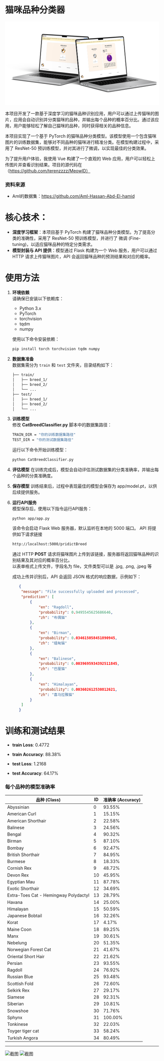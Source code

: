 # 猫咪品种分类器

![截图](./screenshot.png)

本项目开发了一款基于深度学习的猫咪品种识别应用，用户可以通过上传猫咪的图片，应用会自动识别并分类猫咪的品种，并输出每个品种的概率百分比。通过该应用，用户能够轻松了解自己猫咪的品种，同时获得相关的品种信息。

本项目实现了一个基于 PyTorch 的猫咪品种分类模型。该模型使用一个包含猫咪图片的训练数据集，能够对不同品种的猫咪进行精准分类。在模型构建过程中，采用了 ResNet-50 预训练模型，并对其进行了微调，以实现最佳的分类效果。  

为了提升用户体验，我使用 Vue 构建了一个直观的 Web 应用，用户可以轻松上传图片并查看识别结果。项目的源代码在 （https://github.com/terenzzzz/MeowID）



### 资料来源
- Aml的数据集：https://github.com/Aml-Hassan-Abd-El-hamid

# 核心技术：
- **深度学习框架**：本项目基于 PyTorch 构建了猫咪品种分类模型。为了提高分类的准确性，采用了 ResNet-50 预训练模型，并进行了 微调 (Fine-tuning)，以适应猫咪品种的特定分类需求。
- **模型封装与 API 提供**：模型通过 Flask 构建为一个 Web 服务，用户可以通过 HTTP 请求上传猫咪图片，API 会返回猫咪品种的预测结果和对应的概率。

# 使用方法  

1. **环境依赖**  
   请确保已安装以下依赖库：  
   - Python 3.x  
   - PyTorch  
   - torchvision  
   - tqdm  
   - numpy  

   使用以下命令安装依赖：  
   ```bash
   pip install torch torchvision tqdm numpy
2. **数据集准备**  
   数据集需分为 `train` 和 `test` 文件夹，目录结构如下：  
   ```plaintext
   ├── train/
   │   ├── breed_1/
   │   ├── breed_2/
   │   └── ...
   ├── test/
   │   ├── breed_1/
   │   ├── breed_2/
   │   └── ...
3. **训练模型**  
   修改 **CatBreedClassifier.py** 脚本中的数据集路径：
   ```bash  
   TRAIN_DIR = "你的训练数据集路径"
   TEST_DIR = "你的测试数据集路径"
   ```

   
   运行以下命令开始训练模型：
    ```bash
   python CatBreedClassifier.py
    ```
4. **评估模型**
在训练完成后，模型会自动评估测试数据集的分类准确率，并输出每个品种的分类准确度。

5. **保存模型**
训练结束后，过程中表现最佳的模型会保存为 app/model.pt，以供后续提供服务。

6. **运行API服务**  
  模型保存后，使用以下指令运行API服务：
    ```bash
    python app/app.py
    ```
   该命令会启动 Flask Web 服务器，默认监听在本地的 5000 端口。
   API 将提供如下请求链接
     ```bash
     http://localhost:5000/pridictBreed
     ```
   通过 HTTP **POST** 请求将猫咪图片上传到该链接，服务器将返回猫咪品种的识别结果及其对应的概率百分比。  
   以表单格式上传文件，字段名为 file，文件类型可以是 .jpg, .png, .jpeg 等

   成功上传并识别后，API 会返回 JSON 格式的响应数据，示例如下：
   ```json
      {
       "message": "File successfully uploaded and processed",
       "prediction": [
           {
               "en": "Ragdoll",
               "probability": 0.9495545625686646,
               "zh": "布偶猫"
           },
           {
               "en": "Birman",
               "probability": 0.034615058451890945,
               "zh": "缅甸猫"
           },
           {
               "en": "Balinese",
               "probability": 0.0039695934392511845,
               "zh": "巴厘猫"
           },
           {
               "en": "Himalayan",
               "probability": 0.003602612530812621,
               "zh": "喜马拉雅猫"
           }
       ]
      }
     ```


# 训练和测试结果

- **train Loss**: 0.4772  
- **train Accuracy**: 88.38%

- **test Loss**: 1.2168  
- **test Accuracy**: 64.17%



### 每个品种的模型准确率

| 品种 (Class)                                      | ID   | 准确率 (Accuracy) |
|---------------------------------------------------|------|------------------|
| Abyssinian                                        | 0    | 93.55%           |
| American Curl                                     | 1    | 15.15%           |
| American Shorthair                                | 2    | 22.58%           |
| Balinese                                          | 3    | 24.56%           |
| Bengal                                            | 4    | 90.32%           |
| Birman                                            | 5    | 87.10%           |
| Bombay                                            | 6    | 92.47%           |
| British Shorthair                                 | 7    | 84.95%           |
| Burmese                                           | 8    | 18.33%           |
| Cornish Rex                                       | 9    | 48.72%           |
| Devon Rex                                         | 10   | 45.95%           |
| Egyptian Mau                                      | 11   | 87.78%           |
| Exotic Shorthair                                  | 12   | 34.69%           |
| Extra-Toes Cat - Hemingway Polydactyl             | 13   | 28.79%           |
| Havana                                            | 14   | 25.00%           |
| Himalayan                                         | 15   | 50.59%           |
| Japanese Bobtail                                  | 16   | 32.26%           |
| Korat                                             | 17   | 4.17%            |
| Maine Coon                                        | 18   | 89.25%           |
| Manx                                              | 19   | 30.61%           |
| Nebelung                                          | 20   | 51.35%           |
| Norwegian Forest Cat                              | 21   | 41.67%           |
| Oriental Short Hair                               | 22   | 21.62%           |
| Persian                                           | 23   | 93.55%           |
| Ragdoll                                           | 24   | 76.92%           |
| Russian Blue                                      | 25   | 93.48%           |
| Scottish Fold                                     | 26   | 72.60%           |
| Selkirk Rex                                       | 27   | 29.17%           |
| Siamese                                           | 28   | 92.31%           |
| Siberian                                          | 29   | 10.81%           |
| Snowshoe                                          | 30   | 71.76%           |
| Sphynx                                            | 31   | 100.00%          |
| Tonkinese                                         | 32   | 22.03%           |
| Toyger tiger cat                                  | 33   | 58.24%           |
| Turkish Angora                                    | 34   | 80.49%           |


---

![截图](./landing.png)
![截图](./result.png)
